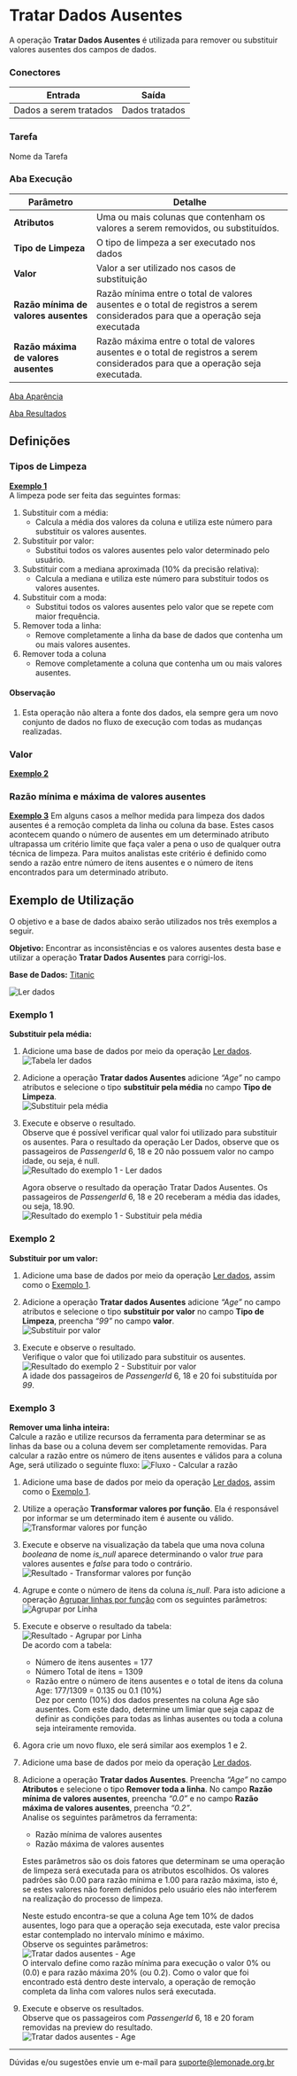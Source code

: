 
# Tratar Dados Ausentes

A operação **Tratar Dados Ausentes** é utilizada para remover ou substituir valores ausentes dos campos de dados.

### Conectores
| Entrada | Saída |
| --- | --- |
|Dados a serem tratados | Dados tratados |

### Tarefa
Nome da Tarefa

### Aba Execução
| Parâmetro | Detalhe |
| --- | --- |
| **Atributos** | Uma ou mais colunas que contenham os valores a serem removidos, ou substituídos. |
| **Tipo de Limpeza** | O tipo de limpeza a ser executado nos dados |
| **Valor** | Valor a ser utilizado nos casos de substituição |
| **Razão mínima de valores ausentes** | Razão mínima entre o total de valores ausentes e o total de registros a serem considerados para que a operação seja executada |
| **Razão máxima de valores ausentes** | Razão máxima entre o total de valores ausentes e o total de registros a serem considerados para que a operação seja executada. |

[Aba Aparência][1]

[Aba Resultados][2]


## Definições
### Tipos de Limpeza
**[Exemplo 1]**\
A limpeza pode ser feita das seguintes formas:

1. Substituir com a média:
	- Calcula a média dos valores da coluna e utiliza este número para substituir os valores ausentes. 
2. Substituir por valor:
	- Substitui todos os valores ausentes pelo valor determinado pelo usuário.
3. Substituir com a mediana aproximada (10% da precisão relativa):
	- Calcula a mediana e utiliza este número para substituir todos os valores ausentes.
4. Substituir com a moda:
	- Substitui todos os valores ausentes pelo valor que se repete com maior frequência.
5. Remover toda a linha:
	- Remove completamente a linha da base de dados que contenha um ou mais valores ausentes.
6. Remover toda a coluna
	- Remove completamente a coluna que contenha um ou mais valores ausentes. 

#### Observação
1. Esta operação não altera a fonte dos dados, ela sempre gera um novo conjunto de dados no fluxo de execução com todas as mudanças realizadas.

### Valor
**[Exemplo 2]**

### Razão mínima e máxima de valores ausentes
**[Exemplo 3]**
Em alguns casos a melhor medida para limpeza dos dados ausentes é a remoção completa da linha ou coluna da base. Estes casos acontecem quando o número de ausentes em um determinado atributo ultrapassa um critério limite que faça valer a pena o uso de qualquer outra técnica de limpeza. Para muitos analistas este critério é definido como sendo a razão entre número de itens ausentes e o número de itens encontrados para um determinado atributo.


## Exemplo de Utilização
O objetivo e a base de dados abaixo serão utilizados nos três exemplos a seguir.

**Objetivo:** Encontrar as inconsistências e os valores ausentes desta base e utilizar a operação **Tratar Dados Ausentes** para corrigi-los.

**Base de Dados:** [Titanic][1]
	
![Ler dados](/img/spark/manipulacao_de_dados/tratar_dados_ausentes/image2.png)

### Exemplo 1
**Substituir pela média:**

1. Adicione uma base de dados por meio da operação [Ler dados][2]. \
	![Tabela ler dados](/img/spark/manipulacao_de_dados/tratar_dados_ausentes/image1.png)

2. Adicione a operação **Tratar dados Ausentes** adicione *“Age”* no campo atributos e selecione o tipo **substituir pela média** no campo **Tipo de Limpeza**. \
	![Substituir pela média](/img/spark/manipulacao_de_dados/tratar_dados_ausentes/image3.png)

3. Execute e observe o resultado.\
	Observe que é possível verificar qual valor foi utilizado para substituir os ausentes. Para o resultado da operação Ler Dados, observe que os passageiros de *PassengerId* 6, 18 e 20 não possuem valor no campo idade, ou seja, é null.\
	![Resultado do exemplo 1 - Ler dados](/img/spark/manipulacao_de_dados/tratar_dados_ausentes/image5.png)

	Agora observe o resultado da operação Tratar Dados Ausentes. Os passageiros de *PassengerId* 6, 18 e 20 receberam a média das idades, ou seja, 18.90.\
	![Resultado do exemplo 1 - Substituir pela média](/img/spark/manipulacao_de_dados/tratar_dados_ausentes/image4.png)

### Exemplo 2
**Substituir por um valor:**

1. Adicione uma base de dados por meio da operação [Ler dados][2], assim como o [Exemplo 1]. 

2. Adicione a operação **Tratar dados Ausentes** adicione *“Age”* no campo atributos e selecione o tipo **substituir por valor** no campo **Tipo de Limpeza**, preencha *“99”* no campo **valor**.\
	![Substituir por valor](/img/spark/manipulacao_de_dados/tratar_dados_ausentes/image11.png)

3. Execute e observe o resultado.\
	Verifique o valor que foi utilizado para substituir os ausentes.\
	![Resultado do exemplo 2 - Substituir por valor](/img/spark/manipulacao_de_dados/tratar_dados_ausentes/image14.png)\
	A idade dos passageiros de *PassengerId* 6, 18 e 20 foi substituída por *99*.

### Exemplo 3
**Remover uma linha inteira:**\
Calcule a razão e utilize recursos da ferramenta para determinar se as linhas da base ou a coluna devem ser completamente removidas. Para calcular a razão entre os número de itens ausentes e válidos para a coluna Age, será utilizado o seguinte fluxo:
![Fluxo - Calcular a razão](/img/spark/manipulacao_de_dados/tratar_dados_ausentes/image9.png)

1. Adicione uma base de dados por meio da operação [Ler dados][2], assim como o [Exemplo 1].

2. Utilize a operação **Transformar valores por função**. Ela é responsável por informar se um determinado item é ausente ou válido. \
	![Transformar valores por função](/img/spark/manipulacao_de_dados/tratar_dados_ausentes/image12.png)

3. Execute e observe na visualização da tabela que uma nova coluna *booleana* de nome *is_null* aparece determinando o valor *true* para valores ausentes e *false* para todo o contrário. 
	![Resultado - Transformar valores por função](/img/spark/manipulacao_de_dados/tratar_dados_ausentes/10.png)

4. Agrupe e conte o número de itens da coluna *is_null*. Para isto adicione a operação [Agrupar linhas por função][3] com os seguintes parâmetros:
	![Agrupar por Linha](/img/spark/manipulacao_de_dados/tratar_dados_ausentes/image6.png)

5. Execute e observe o resultado da tabela:
	![Resultado - Agrupar por Linha](/img/spark/manipulacao_de_dados/tratar_dados_ausentes/image13.png)\
	De acordo com a tabela:	
	- Número de itens ausentes = 177
	- Número Total de itens = 1309
	- Razão entre o número de itens ausentes e o total de itens da coluna Age: 177/1309 = 0.135 ou 0.1 (10%)\
	Dez por cento (10%) dos dados presentes na coluna Age são ausentes. Com este dado, determine um limiar que seja capaz de definir as condições para todas as linhas ausentes ou toda a coluna seja inteiramente removida. 

6. Agora crie um novo fluxo, ele será similar aos exemplos 1 e 2.

7. Adicione uma base de dados por meio da operação [Ler dados][2].

8. Adicione a operação **Tratar dados Ausentes**. Preencha *“Age”* no campo **Atributos** e selecione o tipo **Remover toda a linha**. No campo **Razão mínima de valores ausentes**, preencha *“0.0”*  e no campo **Razão máxima de valores ausentes**, preencha *“0.2”*. \
	Analise os seguintes parâmetros da ferramenta:
	- Razão mínima de valores ausentes
	- Razão máxima de valores ausentes

	Estes parâmetros são os dois fatores que determinam se uma operação de limpeza será executada para os atributos escolhidos. Os valores padrões são 0.00 para razão mínima e 1.00 para razão máxima, isto é, se estes valores não forem definidos pelo usuário eles não interferem na realização do processo de limpeza. 

	Neste estudo encontra-se que a coluna Age tem 10% de dados ausentes, logo para que a operação seja executada, este valor precisa estar contemplado no intervalo mínimo e máximo. \
	Observe os seguintes parâmetros:\
	![Tratar dados ausentes - Age](/img/spark/manipulacao_de_dados/tratar_dados_ausentes/image11.png)\
	O intervalo define como razão mínima para execução o valor 0% ou (0.0) e para razão máxima 20% (ou 0.2). Como o valor que foi encontrado está dentro deste intervalo, a operação de remoção completa da linha com valores nulos será executada. 

9. Execute e observe os resultados.\
	Observe que os passageiros com *PassengerId* 6, 18 e 20 foram removidas na preview do resultado.\
	![Tratar dados ausentes - Age](/img/spark/manipulacao_de_dados/tratar_dados_ausentes/image8.png)

-----

Dúvidas e/ou sugestões envie um e-mail para suporte@lemonade.org.br

[Exemplo 1]: #exemplo-1
[Exemplo 2]: #exemplo-2
[Exemplo 3]: #exemplo-3
[1]: /pt-br/
[2]: /pt-br/
[3]: /pt-br/